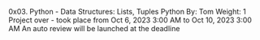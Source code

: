 0x03. Python - Data Structures: Lists, Tuples
Python
 By: Tom
 Weight: 1
 Project over - took place from Oct 6, 2023 3:00 AM to Oct 10, 2023 3:00 AM
 An auto review will be launched at the deadline
